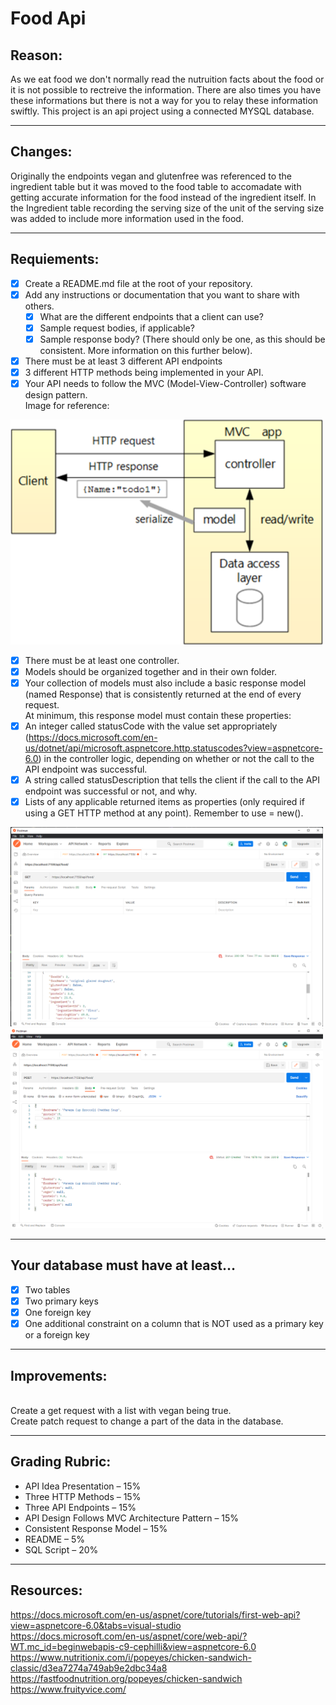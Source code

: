 # Food Api

## Reason:

As we eat food we don't normally read the nutruition facts about the food or it is not possible to rectreive the information. There are also times you have these informations but there is not a way for you to relay these information swiftly.
This project is an api project using a connected MYSQL database.

---
## Changes:

Originally the endpoints vegan and glutenfree was referenced to the ingredient table but it was moved to the food table to accomadate with
getting accurate information for the food instead of the ingredient itself.
In the Ingredient table recording the serving size of the unit of the serving size was added to include more information used in the food.

---
## Requiements:

- [x]	Create a README.md file at the root of your repository. 
  - [x] Add any instructions or documentation that you want to share with others. 
    - [x]	What are the different endpoints that a client can use? 
    - [x] Sample request bodies, if applicable? 
    - [x]	Sample response body? (There should only be one, as this should be consistent. More information on this further below). 
- [x]	There must be at least 3 different API endpoints 
- [x]	3 different HTTP methods being implemented in your API. 
- [x]	Your API needs to follow the MVC (Model-View-Controller) software design pattern.</br>
Image for reference: 

<img src="Picture1.png" width=500><br>

- [x]	There must be at least one controller.
- [x]	Models should be organized together and in their own folder. 
- [x]	Your collection of models must also include a basic response model (named Response) that is consistently returned at the end of every request. </br>
At minimum, this response model must contain these properties:
  - [x]	An integer called statusCode with the value set appropriately (https://docs.microsoft.com/en-us/dotnet/api/microsoft.aspnetcore.http.statuscodes?view=aspnetcore-6.0) in the controller logic, depending on whether or not the call to the API endpoint was successful. 
  - [x]	A string called statusDescription that tells the client if the call to the API endpoint was successful or not, and why.  
  - [x]	Lists of any applicable returned items as properties (only required if using a GET HTTP method at any point). Remember to use = new(). 

<img src="postman_get.png" width=500><br>
<img src="postman_post.png" width=500><br>

---
## Your database must have at least… 

- [x]	Two tables
- [x]	Two primary keys
- [x]	One foreign key
- [x]	One additional constraint on a column that is NOT used as a primary key or a foreign key 

---
## Improvements:
</br>
Create a get request with a list with vegan being true.</br>
Create patch request to change a part of the data in the database.

---
## Grading Rubric: 

- API Idea Presentation – 15% 
- Three HTTP Methods – 15% 
- Three API Endpoints – 15% 
- API Design Follows MVC Architecture Pattern – 15% 
- Consistent Response Model – 15% 
- README – 5% 
- SQL Script – 20%

---

## Resources:

https://docs.microsoft.com/en-us/aspnet/core/tutorials/first-web-api?view=aspnetcore-6.0&tabs=visual-studio</br>
https://docs.microsoft.com/en-us/aspnet/core/web-api/?WT.mc_id=beginwebapis-c9-cephilli&view=aspnetcore-6.0</br>
https://www.nutritionix.com/i/popeyes/chicken-sandwich-classic/d3ea7274a749ab9e2dbc34a8</br>
https://fastfoodnutrition.org/popeyes/chicken-sandwich</br>
https://www.fruityvice.com/</br>
